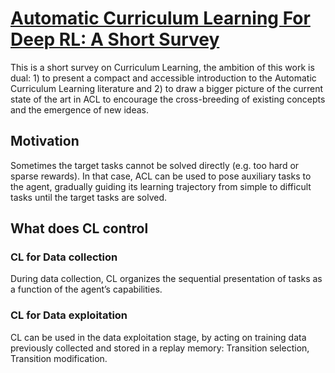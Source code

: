 # [Automatic Curriculum Learning For Deep RL: A Short Survey](https://arxiv.org/pdf/2003.04664.pdf)

This is a short survey on Curriculum Learning, the ambition of this work is dual: 1) to present
a compact and accessible introduction to the Automatic Curriculum Learning literature and 2) to
draw a bigger picture of the current state of the art in ACL to encourage the cross-breeding of existing
concepts and the emergence of new ideas.

## Motivation
Sometimes the target tasks cannot be solved directly (e.g. too hard or sparse rewards). In that case,
ACL can be used to pose auxiliary tasks to the agent, gradually guiding its learning trajectory from simple to difficult
tasks until the target tasks are solved.

## What does CL control
### CL for Data collection
During data collection, CL organizes the sequential presentation of tasks as a function of the agent’s capabilities. 
### CL for Data exploitation
CL can be used in the data exploitation stage, by acting on training data previously collected and stored in a replay memory: Transition selection, Transition modification.
